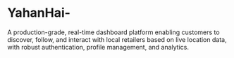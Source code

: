 # YahanHai-
A production-grade, real-time dashboard platform enabling customers to discover, follow, and interact with local retailers based on live location data, with robust authentication, profile management, and analytics.
